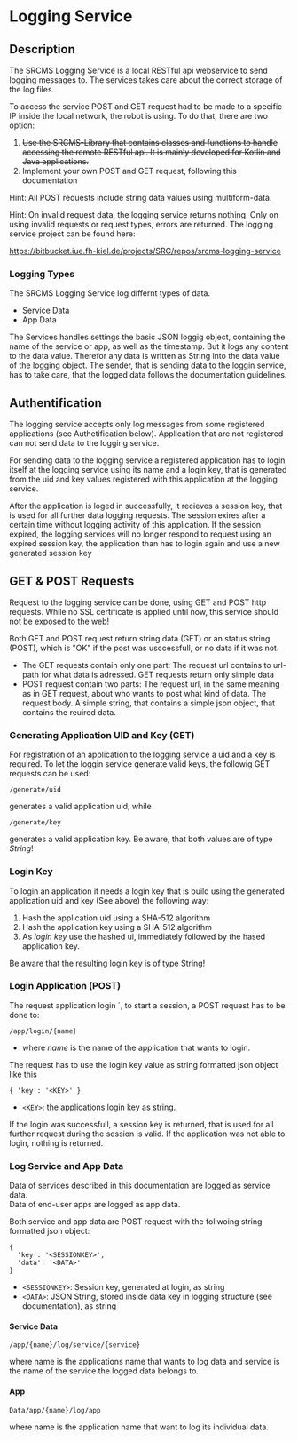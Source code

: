 # Logging Service

## Description

The SRCMS Logging Service is a local RESTful api webservice to send logging messages to. The services takes care about the correct storage of the
log files.

To access the service POST and GET request had to be made to a specific IP inside the local network, the robot is using. To do that, there are two
option:

1. <del>Use the SRCMS-Library that contains classes and functions to handle accessing the remote RESTful api. It is mainly developed for Kotlin
and Java applications.</del>
2. Implement your own POST and GET request, following this documentation

Hint: All POST requests include string data values using multiform-data.

Hint: On invalid request data, the logging service returns nothing. Only on using invalid requests or request types, errors are returned.
The logging service project can be found here:

https://bitbucket.iue.fh-kiel.de/projects/SRC/repos/srcms-logging-service

### Logging Types

The SRCMS Logging Service log differnt types of data.

* Service Data
* App Data

The Services handles settings the basic JSON loggig object, containing the name of the service or app, as well as the timestamp. But it logs any
content to the data value. Therefor any data is written as String into the data value of the logging object.
The sender, that is sending data to the loggin service, has to take care, that the logged data follows the documentation guidelines.

## Authentification
The logging service accepts only log messages from some registered applications (see Authetification below). Application that are not registered can
not send data to the logging service.

For sending data to the logging service a registered application has to login itself at the logging service using its name and a login key, that is
generated from the uid and key values registered with this application at the logging service.

After the application is loged in successfully, it recieves a session key, that is used for all further data logging requests. The session exires after a
certain time without logging activity of this application. If the session expired, the logging services will no longer respond to request using an expired
session key, the application than has to login again and use a new generated session key

## GET & POST Requests

Request to the logging service can be done, using GET and POST http requests. While no SSL certificate is applied until now, this service should not
be exposed to the web!

Both GET and POST request return string data (GET) or an status string (POST), which is "OK" if the post was usccessfull, or no data if it was not.

* The GET requests contain only one part:
The request url contains to url-path for what data is adressed. GET requests return only simple data
* POST request contain two parts:
The request url, in the same meaning as in GET request, about who wants to post what kind of data.
The request body. A simple string, that contains a simple json object, that contains the reuired data.

### Generating Application UID and Key (GET)

For registration of an application to the logging service a uid and a key is required. To let the loggin service generate valid keys, the followig GET
requests can be used:

`/generate/uid`

generates a valid application uid, while

`/generate/key`

generates a valid application key.
Be aware, that both values are of type _String_!

### Login Key
To login an application it needs a login key that is build using the generated application uid and key (See above) the following way:

1. Hash the application uid using a SHA-512 algorithm
2. Hash the application key using a SHA-512 algorithm
3. As _login key_ use the hashed ui, immediately followed by the hased application key.

Be aware that the resulting login key is of type String!

### Login Application (POST)
The request application login ´, to start a session, a POST request has to be done to:

`/app/login/{name}`

* where _name_ is the name of the application that wants to login.

The request has to use the login key value as string formatted json object like this

`{
  'key': '<KEY>'
}`

* `<KEY>`: the applications login key as string.

If the login was successfull, a session key is returned, that is used for all further request during the session is valid.
If the application was not able to login, nothing is returned.

### Log Service and App Data

Data of services described in this documentation are logged as service data.<br>
Data of end-user apps are logged as app data.

Both service and app data are POST request with the follwoing string formatted json object:

```
{
  'key': '<SESSIONKEY>',
  'data': '<DATA>'
}
```

* `<SESSIONKEY>`: Session key, generated at login, as string
* `<DATA>`: JSON String, stored inside data key in logging structure (see documentation), as string


#### Service Data

`/app/{name}/log/service/{service}`

where name is the applications name that wants to log data and service is the name of the service the logged data belongs to.

#### App 

`Data/app/{name}/log/app`

where name is the application name that want to log its individual data.
